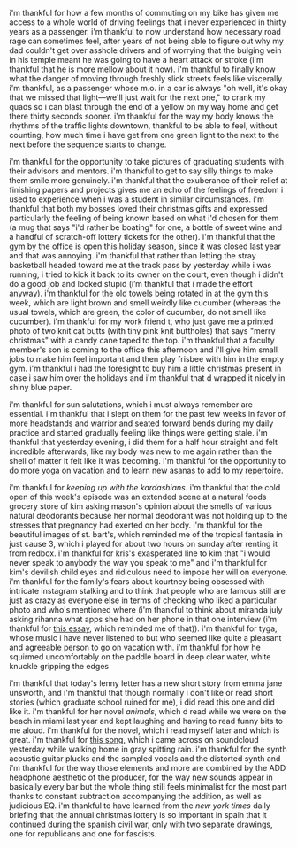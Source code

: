 i'm thankful for how a few months of commuting on my bike has given me access to a whole world of driving feelings that i never experienced in thirty years as a passenger. i'm thankful to now understand how necessary road rage can sometimes feel, after years of not being able to figure out why my dad couldn't get over asshole drivers and of worrying that the bulging vein in his temple meant he was going to have a heart attack or stroke (i'm thankful that he is more mellow about it now). i'm thankful to finally know what the danger of moving through freshly slick streets feels like viscerally. i'm thankful, as a passenger whose m.o. in a car is always "oh well, it's okay that we missed that light—we'll just wait for the next one," to crank my quads so i can blast through the end of a yellow on my way home and get there thirty seconds sooner. i'm thankful for the way my body knows the rhythms of the traffic lights downtown, thankful to be able to feel, without counting, how much time i have get from one green light to the next to the next before the sequence starts to change.

i'm thankful for the opportunity to take pictures of graduating students with their advisors and mentors. i'm thankful to get to say silly things to make them smile more genuinely. i'm thankful that the exuberance of their relief at finishing papers and projects gives me an echo of the feelings of freedom i used to experience when i was a student in similar circumstances. i'm thankful that both my bosses loved their christmas gifts and expressed particularly the feeling of being known based on what i'd chosen for them (a mug that says "i'd rather be boating" for one, a bottle of sweet wine and a handful of scratch-off lottery tickets for the other). i'm thankful that the gym by the office is open this holiday season, since it was closed last year and that was annoying. i'm thankful that rather than letting the stray basketball headed toward me at the track pass by yesterday while i was running, i tried to kick it back to its owner on the court, even though i didn't do a good job and looked stupid (i’m thankful that i made the effort anyway). i'm thankful for the old towels being rotated in at the gym this week, which are light brown and smell weirdly like cucumber (whereas the usual towels, which are green, the color of cucumber, do not smell like cucumber). i'm thankful for my work friend t, who just gave me a printed photo of two knit cat butts (with tiny pink knit buttholes) that says "merry christmas" with a candy cane taped to the top. i'm thankful that a faculty member's son is coming to the office this afternoon and i'll give him small jobs to make him feel important and then play frisbee with him in the empty gym. i'm thankful i had the foresight to buy him a little christmas present in case i saw him over the holidays and i'm thankful that d wrapped it nicely in shiny blue paper.

i'm thankful for sun salutations, which i must always remember are essential. i'm thankful that i slept on them for the past few weeks in favor of more headstands and warrior and seated forward bends during my daily practice and started gradually feeling like things were getting stale. i'm thankful that yesterday evening, i did them for a half hour straight and felt incredible afterwards, like my body was new to me again rather than the shell of matter it felt like it was becoming. i'm thankful for the opportunity to do more yoga on vacation and to learn new asanas to add to my repertoire.

i'm thankful for _keeping up with the kardashians_. i'm thankful that the cold open of this week's episode was an extended scene at a natural foods grocery store of kim asking mason's opinion about the smells of various natural deodorants because her normal deodorant was not holding up to the stresses that pregnancy had exerted on her body. i'm thankful for the beautiful images of st. bart's, which reminded me of the tropical fantasia in just cause 3, which i played for about two hours on sunday after renting it from redbox. i'm thankful for kris's exasperated line to kim that "i would never speak to anybody the way you speak to me" and i'm thankful for kim's devilish child eyes and ridiculous need to impose her will on everyone. i'm thankful for the family's fears about kourtney being obsessed with intricate instagram stalking and to think that people who are famous still are just as crazy as everyone else in terms of checking who liked a particular photo and who's mentioned where (i'm thankful to think about miranda july asking rihanna what apps she had on her phone in that one interview (i'm thankful for [this essay](http://jezebel.com/year-of-the-fanboy-profile-writers-fawning-over-subjec-1748180895), which reminded me of that)). i'm thankful for tyga, whose music i have never listened to but who seemed like quite a pleasant and agreeable person to go on vacation with. i'm thankful for how he squirmed uncomfortably on the paddle board in deep clear water, white knuckle gripping the edges

i'm thankful that today's lenny letter has a new short story from emma jane unsworth, and i'm thankful that though normally i don't like or read short stories (which graduate school ruined for me), i did read this one and did like it. i'm thankful for her novel _animals_, which d read while we were on the beach in miami last year and kept laughing and having to read funny bits to me aloud. i'm thankful for the novel, which i read myself later and which is great. i'm thankful for [this song](https://soundcloud.com/nokfromthefuture/up-north-ft-cousin-stizz-night-lovell), which i came across on soundcloud yesterday while walking home in gray spitting rain. i'm thankful for the synth acoustic guitar plucks and the sampled vocals and the distorted synth and i'm thankful for the way those elements and more are combined by the ADD headphone aesthetic of the producer, for the way new sounds appear in basically every bar but the whole thing still feels minimalist for the most part thanks to constant subtraction accompanying the addition, as well as judicious EQ. i'm thankful to have learned from the _new york times_ daily briefing that the annual christmas lottery is so important in spain that it continued during the spanish civil war, only with two separate drawings, one for republicans and one for fascists.
